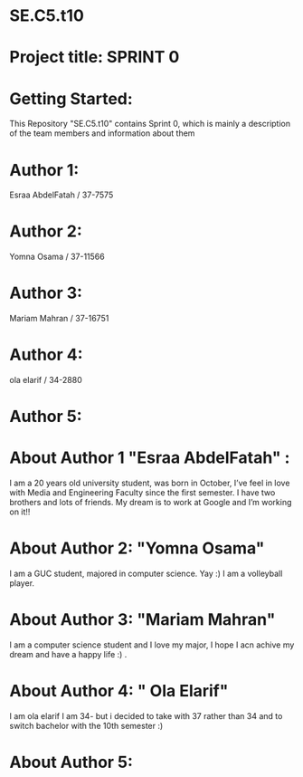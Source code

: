  # SE.C5.t10

# Project title: SPRINT 0  

# Getting Started: 
This Repository "SE.C5.t10" contains Sprint 0, which is mainly a description of the team members and information about them


# Author 1:
Esraa AbdelFatah / 37-7575 

# Author 2:
Yomna Osama / 37-11566

# Author 3:
Mariam Mahran / 37-16751

# Author 4:
ola elarif / 34-2880
# Author 5:

# About Author 1 "Esraa AbdelFatah" :
I am a 20 years old university student, was born in October, I’ve feel in love with Media and Engineering Faculty since the first semester.
I have two brothers and lots of friends. My dream is to work at Google and I’m working on it!!


# About Author 2: "Yomna Osama"
 I am a GUC student, majored in computer science. Yay :)
 I am a volleyball player.
 
 
# About Author 3: "Mariam Mahran"
I am a computer science student and I love my major, I hope I acn achive my dream and have a happy life :)  .


# About Author 4: " Ola Elarif"
I am ola elarif I  am 34- but i decided to take with 37 rather than 34 and to switch bachelor with the 10th semester :)
# About Author 5:

